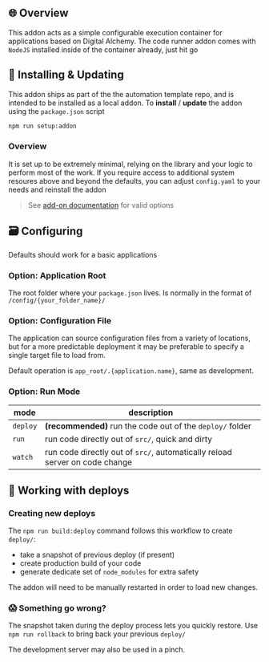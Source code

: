 ## 🌐 Overview

This addon acts as a simple configurable execution container for applications based on Digital Alchemy. The code runner addon comes with `NodeJS` installed inside of the container already, just hit go

## 💾 Installing & Updating

This addon ships as part of the the automation template repo, and is intended to be installed as a local addon. To **install** / **update** the addon using the `package.json` script
```bash
npm run setup:addon
```
### Overview

It is set up to be extremely minimal, relying on the library and your logic to perform most of the work. If you require access to additional system resoures above and beyond the defaults, you can adjust `config.yaml` to your needs and reinstall the addon

> See [add-on documentation](https://developers.home-assistant.io/docs/add-ons/configuration#optional-configuration-options) for valid options
## 🗃️ Configuring

Defaults should work for a basic applications
### Option: Application Root

The root folder where your `package.json` lives. Is normally in the format of `/config/{your_folder_name}/`
### Option: Configuration File

The application can source configuration files from a variety of locations, but for a more predictable deployment it may be preferable to specify a single target file to load from.

Default operation is `app_root/.{application.name}`, same as development.
### Option: Run Mode

| mode     | description                                                                 |
| -------- | --------------------------------------------------------------------------- |
| `deploy` | **(recommended)** run the code out of the `deploy/` folder                  |
| `run`    | run code directly out of `src/`, quick and dirty                            |
| `watch`  | run code directly out of `src/`, automatically reload server on code change |
## 🚧 Working with deploys

### Creating new deploys

The `npm run build:deploy` command follows this workflow to create `deploy/`:

- take a snapshot of previous deploy (if present)
- create production build of your code
- generate dedicate set of `node_modules` for extra safety

The addon will need to be manually restarted in order to load new changes.

### 😱 Something go wrong?

The snapshot taken during the deploy process lets you quickly restore. Use `npm run rollback` to bring back your previous `deploy/`

The development server may also be used in a pinch.
